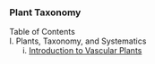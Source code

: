 ### Plant Taxonomy  
Table of Contents <br>
I. Plants, Taxonomy, and Systematics <br>
&nbsp;&nbsp;&nbsp;&nbsp;&nbsp;&nbsp;i. [Introduction to Vascular Plants](/notes-mds/intro-vascular-plants.md) <br>
